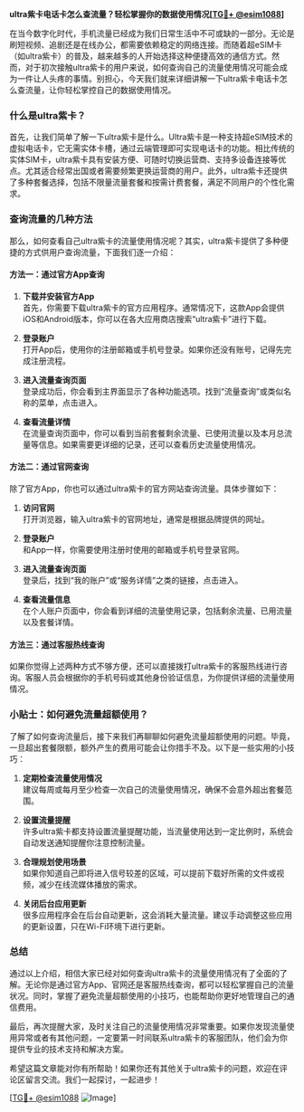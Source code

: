 **ultra紫卡电话卡怎么查流量？轻松掌握你的数据使用情况[[TG💪+ @esim1088](https://t.me/s/esim1088)]**

在当今数字化时代，手机流量已经成为我们日常生活中不可或缺的一部分。无论是刷短视频、追剧还是在线办公，都需要依赖稳定的网络连接。而随着超eSIM卡（如ultra紫卡）的普及，越来越多的人开始选择这种便捷高效的通信方式。然而，对于初次接触ultra紫卡的用户来说，如何查询自己的流量使用情况可能会成为一件让人头疼的事情。别担心，今天我们就来详细讲解一下ultra紫卡电话卡怎么查流量，让你轻松掌控自己的数据使用情况。

### 什么是ultra紫卡？

首先，让我们简单了解一下ultra紫卡是什么。Ultra紫卡是一种支持超eSIM技术的虚拟电话卡，它无需实体卡槽，通过云端管理即可实现电话卡的功能。相比传统的实体SIM卡，ultra紫卡具有安装方便、可随时切换运营商、支持多设备连接等优点。尤其适合经常出国或者需要频繁更换运营商的用户。此外，ultra紫卡还提供了多种套餐选择，包括不限量流量套餐和按需计费套餐，满足不同用户的个性化需求。

### 查询流量的几种方法

那么，如何查看自己ultra紫卡的流量使用情况呢？其实，ultra紫卡提供了多种便捷的方式供用户查询流量，下面我们逐一介绍：

#### 方法一：通过官方App查询

1. **下载并安装官方App**  
   首先，你需要下载ultra紫卡的官方应用程序。通常情况下，这款App会提供iOS和Android版本，你可以在各大应用商店搜索“ultra紫卡”进行下载。

2. **登录账户**  
   打开App后，使用你的注册邮箱或手机号登录。如果你还没有账号，记得先完成注册流程。

3. **进入流量查询页面**  
   登录成功后，你会看到主界面显示了各种功能选项。找到“流量查询”或类似名称的菜单，点击进入。

4. **查看流量详情**  
   在流量查询页面中，你可以看到当前套餐剩余流量、已使用流量以及本月总流量等信息。如果需要更详细的记录，还可以查看历史流量使用情况。

#### 方法二：通过官网查询

除了官方App，你也可以通过ultra紫卡的官方网站查询流量。具体步骤如下：

1. **访问官网**  
   打开浏览器，输入ultra紫卡的官网地址，通常是根据品牌提供的网址。

2. **登录账户**  
   和App一样，你需要使用注册时使用的邮箱或手机号登录官网。

3. **进入流量查询页面**  
   登录后，找到“我的账户”或“服务详情”之类的链接，点击进入。

4. **查看流量信息**  
   在个人账户页面中，你会看到详细的流量使用记录，包括剩余流量、已用流量以及套餐详情。

#### 方法三：通过客服热线查询

如果你觉得上述两种方式不够方便，还可以直接拨打ultra紫卡的客服热线进行咨询。客服人员会根据你的手机号码或其他身份验证信息，为你提供详细的流量使用情况。

### 小贴士：如何避免流量超额使用？

了解了如何查询流量后，接下来我们再聊聊如何避免流量超额使用的问题。毕竟，一旦超出套餐限额，额外产生的费用可能会让你措手不及。以下是一些实用的小技巧：

1. **定期检查流量使用情况**  
   建议每周或每月至少检查一次自己的流量使用情况，确保不会意外超出套餐范围。

2. **设置流量提醒**  
   许多ultra紫卡都支持设置流量提醒功能，当流量使用达到一定比例时，系统会自动发送通知提醒你注意控制流量。

3. **合理规划使用场景**  
   如果你知道自己即将进入信号较差的区域，可以提前下载好所需的文件或视频，减少在线流媒体播放的需求。

4. **关闭后台应用更新**  
   很多应用程序会在后台自动更新，这会消耗大量流量。建议手动调整这些应用的更新设置，只在Wi-Fi环境下进行更新。

### 总结

通过以上介绍，相信大家已经对如何查询ultra紫卡的流量使用情况有了全面的了解。无论你是通过官方App、官网还是客服热线查询，都可以轻松掌握自己的流量状况。同时，掌握了避免流量超额使用的小技巧，也能帮助你更好地管理自己的通信费用。

最后，再次提醒大家，及时关注自己的流量使用情况非常重要。如果你发现流量使用异常或者有其他问题，一定要第一时间联系ultra紫卡的客服团队，他们会为你提供专业的技术支持和解决方案。

希望这篇文章能对你有所帮助！如果你还有其他关于ultra紫卡的问题，欢迎在评论区留言交流。我们一起探讨，一起进步！

[[TG💪+ @esim1088](https://t.me/s/esim1088) ![Image](https://i.postimg.cc/4NQfJmqS/Snipaste-2025-05-13-00-14-12.png)]